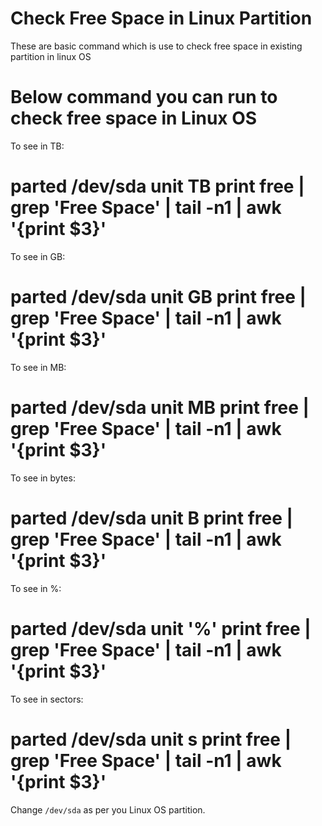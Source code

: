 # Check Free Space in Linux Partition
 These are basic command which is use to check free space in existing partition in linux OS

# Below command you can run to check free space in Linux OS



To see in TB:

# parted /dev/sda unit TB print free | grep 'Free Space' | tail -n1 | awk '{print $3}'

To see in GB:

# parted /dev/sda unit GB print free | grep 'Free Space' | tail -n1 | awk '{print $3}'

To see in MB:

# parted /dev/sda unit MB print free | grep 'Free Space' | tail -n1 | awk '{print $3}'

To see in bytes:

# parted /dev/sda unit B print free | grep 'Free Space' | tail -n1 | awk '{print $3}'

To see in %:

# parted /dev/sda unit '%' print free | grep 'Free Space' | tail -n1 | awk '{print $3}'

To see in sectors:

# parted /dev/sda unit s print free | grep 'Free Space' | tail -n1 | awk '{print $3}'

Change `/dev/sda` as per you Linux OS partition.
